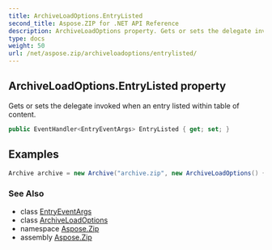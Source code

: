 ```yaml
---
title: ArchiveLoadOptions.EntryListed
second_title: Aspose.ZIP for .NET API Reference
description: ArchiveLoadOptions property. Gets or sets the delegate invoked when an entry listed within table of content
type: docs
weight: 50
url: /net/aspose.zip/archiveloadoptions/entrylisted/
---
```

## ArchiveLoadOptions.EntryListed property

Gets or sets the delegate invoked when an entry listed within table of content.

```csharp
public EventHandler<EntryEventArgs> EntryListed { get; set; }
```

## Examples

```csharp
Archive archive = new Archive("archive.zip", new ArchiveLoadOptions() { EntryListed = (s, e) => { Console.WriteLine(e.Entry.Name); } });
```

### See Also

* class [EntryEventArgs](../../entryeventargs/)
* class [ArchiveLoadOptions](../)
* namespace [Aspose.Zip](../../archiveloadoptions/)
* assembly [Aspose.Zip](../../../)



